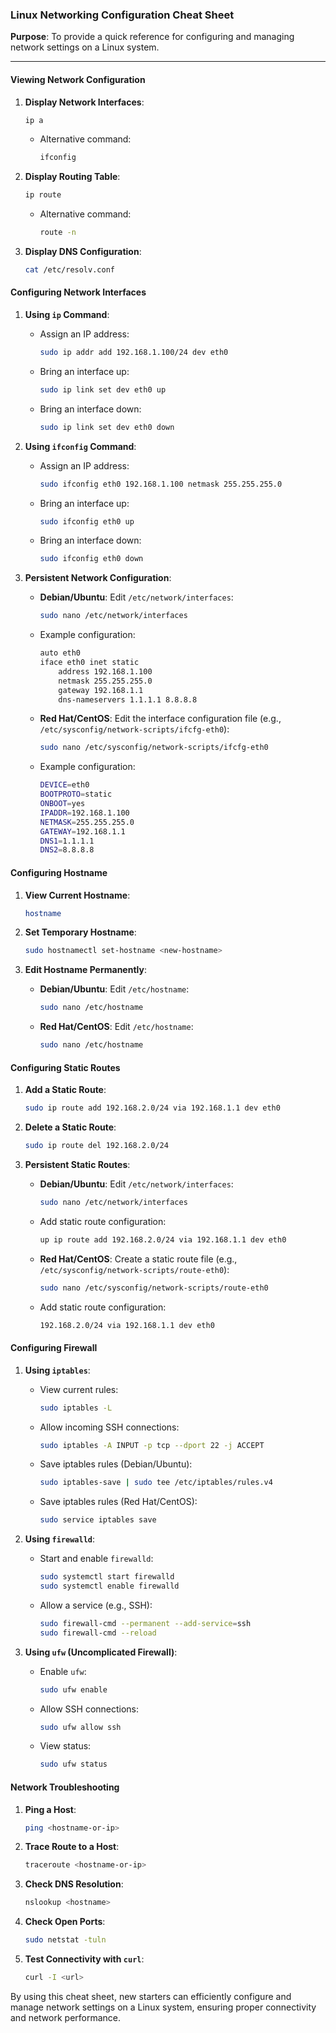 ### Linux Networking Configuration Cheat Sheet

**Purpose**: To provide a quick reference for configuring and managing network settings on a Linux system.

---

#### Viewing Network Configuration

1. **Display Network Interfaces**:
    ```sh
    ip a
    ```
    - Alternative command:
      ```sh
      ifconfig
      ```

2. **Display Routing Table**:
    ```sh
    ip route
    ```
    - Alternative command:
      ```sh
      route -n
      ```

3. **Display DNS Configuration**:
   ```sh
   cat /etc/resolv.conf
   ```

#### Configuring Network Interfaces

1. **Using `ip` Command**:
    - Assign an IP address:
      ```sh
      sudo ip addr add 192.168.1.100/24 dev eth0
      ```
    - Bring an interface up:
      ```sh
      sudo ip link set dev eth0 up
      ```
    - Bring an interface down:
      ```sh
      sudo ip link set dev eth0 down
      ```

2. **Using `ifconfig` Command**:
    - Assign an IP address:
      ```sh
      sudo ifconfig eth0 192.168.1.100 netmask 255.255.255.0
      ```
    - Bring an interface up:
      ```sh
      sudo ifconfig eth0 up
      ```
    - Bring an interface down:
      ```sh
      sudo ifconfig eth0 down
      ```

3. **Persistent Network Configuration**:
    - **Debian/Ubuntu**: Edit `/etc/network/interfaces`:
      ```sh
      sudo nano /etc/network/interfaces
      ```
    - Example configuration:
      ```sh
      auto eth0
      iface eth0 inet static
          address 192.168.1.100
          netmask 255.255.255.0
          gateway 192.168.1.1
          dns-nameservers 1.1.1.1 8.8.8.8
      ```

    - **Red Hat/CentOS**: Edit the interface configuration file (e.g., `/etc/sysconfig/network-scripts/ifcfg-eth0`):
      ```sh
      sudo nano /etc/sysconfig/network-scripts/ifcfg-eth0
      ```
    - Example configuration:
      ```sh
      DEVICE=eth0
      BOOTPROTO=static
      ONBOOT=yes
      IPADDR=192.168.1.100
      NETMASK=255.255.255.0
      GATEWAY=192.168.1.1
      DNS1=1.1.1.1
      DNS2=8.8.8.8
      ```

#### Configuring Hostname

1. **View Current Hostname**:
   ```sh
   hostname
   ```

2. **Set Temporary Hostname**:
   ```sh
   sudo hostnamectl set-hostname <new-hostname>
   ```

3. **Edit Hostname Permanently**:
    - **Debian/Ubuntu**: Edit `/etc/hostname`:
      ```sh
      sudo nano /etc/hostname
      ```
    - **Red Hat/CentOS**: Edit `/etc/hostname`:
      ```sh
      sudo nano /etc/hostname
      ```

#### Configuring Static Routes

1. **Add a Static Route**:
   ```sh
   sudo ip route add 192.168.2.0/24 via 192.168.1.1 dev eth0
   ```

2. **Delete a Static Route**:
   ```sh
   sudo ip route del 192.168.2.0/24
   ```

3. **Persistent Static Routes**:
    - **Debian/Ubuntu**: Edit `/etc/network/interfaces`:
      ```sh
      sudo nano /etc/network/interfaces
      ```
    - Add static route configuration:
      ```sh
      up ip route add 192.168.2.0/24 via 192.168.1.1 dev eth0
      ```

    - **Red Hat/CentOS**: Create a static route file (e.g., `/etc/sysconfig/network-scripts/route-eth0`):
      ```sh
      sudo nano /etc/sysconfig/network-scripts/route-eth0
      ```
    - Add static route configuration:
      ```sh
      192.168.2.0/24 via 192.168.1.1 dev eth0
      ```

#### Configuring Firewall

1. **Using `iptables`**:
    - View current rules:
      ```sh
      sudo iptables -L
      ```
    - Allow incoming SSH connections:
      ```sh
      sudo iptables -A INPUT -p tcp --dport 22 -j ACCEPT
      ```
    - Save iptables rules (Debian/Ubuntu):
      ```sh
      sudo iptables-save | sudo tee /etc/iptables/rules.v4
      ```
    - Save iptables rules (Red Hat/CentOS):
      ```sh
      sudo service iptables save
      ```

2. **Using `firewalld`**:
    - Start and enable `firewalld`:
      ```sh
      sudo systemctl start firewalld
      sudo systemctl enable firewalld
      ```
    - Allow a service (e.g., SSH):
      ```sh
      sudo firewall-cmd --permanent --add-service=ssh
      sudo firewall-cmd --reload
      ```

3. **Using `ufw` (Uncomplicated Firewall)**:
    - Enable `ufw`:
      ```sh
      sudo ufw enable
      ```
    - Allow SSH connections:
      ```sh
      sudo ufw allow ssh
      ```
    - View status:
      ```sh
      sudo ufw status
      ```

#### Network Troubleshooting

1. **Ping a Host**:
   ```sh
   ping <hostname-or-ip>
   ```

2. **Trace Route to a Host**:
   ```sh
   traceroute <hostname-or-ip>
   ```

3. **Check DNS Resolution**:
   ```sh
   nslookup <hostname>
   ```

4. **Check Open Ports**:
   ```sh
   sudo netstat -tuln
   ```

5. **Test Connectivity with `curl`**:
   ```sh
   curl -I <url>
   ```

By using this cheat sheet, new starters can efficiently configure and manage network settings on a Linux system, ensuring proper connectivity and network performance.
